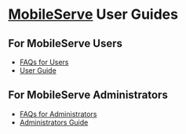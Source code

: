 # [MobileServe](https://mobileserve.com) User Guides

## For MobileServe Users
- [FAQs for Users](user_faq.md)
- [User Guide](user_manual_index.md)

## For MobileServe Administrators
- [FAQs for Administrators](https://mobileserve.com/faqs-administrators/)
- [Administrators Guide](admin_manual_index.md)

